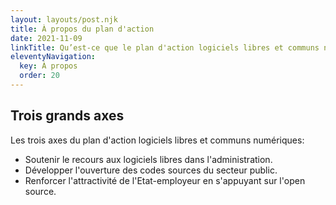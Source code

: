```yaml
---
layout: layouts/post.njk
title: À propos du plan d'action
date: 2021-11-09
linkTitle: Qu’est-ce que le plan d'action logiciels libres et communs numériques ?
eleventyNavigation:
  key: À propos
  order: 20
---
```


## Trois grands axes

Les trois axes du plan d'action logiciels libres et communs numériques:

- Soutenir le recours aux logiciels libres dans l'administration.
- Développer l'ouverture des codes sources du secteur public.
- Renforcer l'attractivité de l'Etat-employeur en s'appuyant sur l'open source.

<!-- <div class="fr-table fr-table--bordered">
     <table>
     </table>
     </div> -->

<!-- <h3 class="fr-fi-arrow-right-line fr-link--icon-left">Les objectifs</h3> -->
